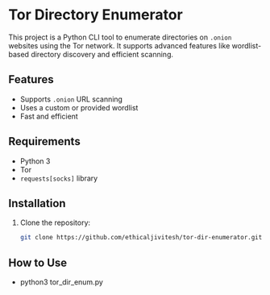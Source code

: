 # Tor Directory Enumerator

This project is a Python CLI tool to enumerate directories on `.onion` websites using the Tor network. It supports advanced features like wordlist-based directory discovery and efficient scanning.

## Features
- Supports `.onion` URL scanning
- Uses a custom or provided wordlist
- Fast and efficient

## Requirements
- Python 3
- Tor
- `requests[socks]` library

## Installation
1. Clone the repository:
   ```bash
   git clone https://github.com/ethicaljivitesh/tor-dir-enumerator.git

## How to Use
- python3 tor_dir_enum.py

